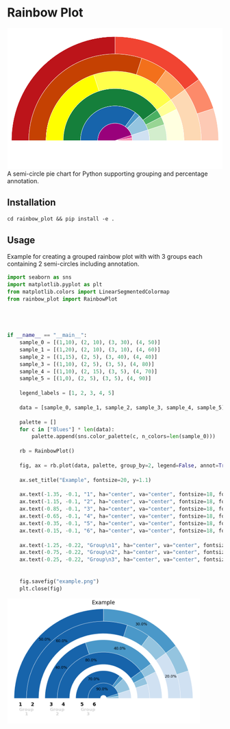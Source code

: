 # Rainbow Plot
<img src=doc/img/rainbow.png width="600px">
A semi-circle pie chart for Python supporting grouping and percentage annotation.

## Installation
```
cd rainbow_plot && pip install -e . 
```

## Usage
Example for creating a grouped rainbow plot with with 3 groups each containing 2 semi-circles including annotation.

```python
import seaborn as sns
import matplotlib.pyplot as plt
from matplotlib.colors import LinearSegmentedColormap
from rainbow_plot import RainbowPlot




if __name__ == "__main__":
    sample_0 = [(1,10), (2, 10), (3, 30), (4, 50)]
    sample_1 = [(1,20), (2, 10), (3, 10), (4, 60)]
    sample_2 = [(1,15), (2, 5), (3, 40), (4, 40)]
    sample_3 = [(1,10), (2, 5), (3, 5), (4, 80)]
    sample_4 = [(1,10), (2, 15), (3, 5), (4, 70)]
    sample_5 = [(1,0), (2, 5), (3, 5), (4, 90)]

    legend_labels = [1, 2, 3, 4, 5]

    data = [sample_0, sample_1, sample_2, sample_3, sample_4, sample_5]

    palette = []
    for c in ["Blues"] * len(data):
        palette.append(sns.color_palette(c, n_colors=len(sample_0)))

    rb = RainbowPlot()

    fig, ax = rb.plot(data, palette, group_by=2, legend=False, annot=True)

    ax.set_title("Example", fontsize=20, y=1.1)

    ax.text(-1.35, -0.1, "1", ha="center", va="center", fontsize=18, fontweight='bold')
    ax.text(-1.15, -0.1, "2", ha="center", va="center", fontsize=18, fontweight='bold')
    ax.text(-0.85, -0.1, "3", ha="center", va="center", fontsize=18, fontweight='bold')
    ax.text(-0.65, -0.1, "4", ha="center", va="center", fontsize=18, fontweight='bold')
    ax.text(-0.35, -0.1, "5", ha="center", va="center", fontsize=18, fontweight='bold')
    ax.text(-0.15, -0.1, "6", ha="center", va="center", fontsize=18, fontweight='bold')
    
    ax.text(-1.25, -0.22, "Group\n1", ha="center", va="center", fontsize=16, fontweight='bold', color="lightgrey")
    ax.text(-0.75, -0.22, "Group\n2", ha="center", va="center", fontsize=16, fontweight='bold', color="lightgrey")
    ax.text(-0.25, -0.22, "Group\n3", ha="center", va="center", fontsize=16, fontweight='bold', color="lightgrey")


    fig.savefig("example.png")
    plt.close(fig)
```
<img src=doc/img/example.png width="450px">
